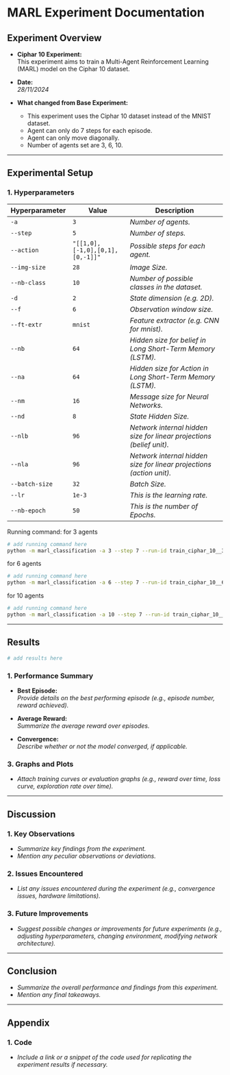 # MARL Experiment Documentation

## Experiment Overview

- **Ciphar 10 Experiment:**  
  This experiment aims to train a Multi-Agent Reinforcement Learning (MARL) model on the Ciphar 10 dataset. 


- **Date:**  
  *28/11/2024*

- **What changed from Base Experiment:**
  - This experiment uses the Ciphar 10 dataset instead of the MNIST dataset.
  - Agent can only do 7 steps for each episode.
  - Agent can only move diagonally.
  - Number of agents set are 3, 6, 10.


---

## Experimental Setup

### 1. Hyperparameters

| Hyperparameter | Value                           | Description                                                          |
| -------------- | ------------------------------- | -------------------------------------------------------------------- |
| `-a`           | `3`                             | *Number of agents.*                                                  |
| `--step`       | `5`                             | *Number of steps.*                                                   |
| `--action`     | `"[[1,0],[-1,0],[0,1],[0,-1]]"` | *Possible steps for each agent.*                                     |
| `--img-size`   | `28`                            | *Image Size.*                                                        |
| `--nb-class`   | `10`                            | *Number of possible classes in the dataset.*                         |
| `-d`           | `2`                             | *State dimension (e.g. 2D).*                                         |
| `--f`          | `6`                             | *Observation window size.*                                           |
| `--ft-extr`    | `mnist`                         | *Feature extractor (e.g. CNN for mnist).*                            |
| `--nb`         | `64`                            | *Hidden size for belief in Long Short-Term Memory (LSTM).*           |
| `--na`         | `64`                            | *Hidden size for Action in Long Short-Term Memory (LSTM).*           |
| `--nm`         | `16`                            | *Message size for Neural Networks.*                                  |
| `--nd`         | `8`                             | *State Hidden Size.*                                                 |
| `--nlb`        | `96`                            | *Network internal hidden size for linear projections (belief unit).* |
| `--nla`        | `96`                            | *Network internal hidden size for linear projections (action unit).* |
| `--batch-size` | `32`                            | *Batch Size.*                                                        |
| `--lr`         | `1e-3`                          | *This is the learning rate.*                                         |
| `--nb-epoch`   | `50`                            | *This is the number of Epochs.*                                      |

Running command:
for 3 agents
```bash
# add running command here
python -m marl_classification -a 3 --step 7 --run-id train_ciphar_10__3_agents__7_steps train --action "[[1,1],[-1,-1],[-1,1],[1,-1]]" --img-size 32 --nb-class 10 -d 2 --f 8 --ft-extr ciphar_10 --nb 64 --na 64 --nm 16 --nd 8 --nlb 96 --nla 96 --batch-size 32 --lr 1e-3 --nb-epoch 50 -o ./out/ciphar_actor_critic
```

for 6 agents
```bash
# add running command here
python -m marl_classification -a 6 --step 7 --run-id train_ciphar_10__6_agents__7_steps train --action "[[1,1],[-1,-1],[-1,1],[1,-1]]" --img-size 32 --nb-class 10 -d 2 --f 8 --ft-extr ciphar_10 --nb 64 --na 64 --nm 16 --nd 8 --nlb 96 --nla 96 --batch-size 32 --lr 1e-3 --nb-epoch 50 -o ./out/ciphar_actor_critic_6_agents

```

for 10 agents
```bash
# add running command here
python -m marl_classification -a 10 --step 7 --run-id train_ciphar_10__10_agents__7_steps train --action "[[1,1 ],[-1,-1],[-1,1],[1,-1]]" --img-size 32 --nb-class 10 -d 2 --f 8 --ft-extr ciphar_10 --nb 64 --na 64 --nm 16 --nd 8 --nlb 96 --nla 96 --batch-size 32 --lr 1e-3 --nb-epoch 50 -o ./out/ciphar_actor_critic_10_agents
```
---

## Results

```bash
# add results here
```


### 1. Performance Summary

- **Best Episode:**  
  *Provide details on the best performing episode (e.g., episode number, reward achieved).*

- **Average Reward:**  
  *Summarize the average reward over episodes.*

- **Convergence:**  
  *Describe whether or not the model converged, if applicable.*

### 3. Graphs and Plots

- *Attach training curves or evaluation graphs (e.g., reward over time, loss curve, exploration rate over time).*

---

## Discussion

### 1. Key Observations

- *Summarize key findings from the experiment.*
- *Mention any peculiar observations or deviations.*

### 2. Issues Encountered

- *List any issues encountered during the experiment (e.g., convergence issues, hardware limitations).*

### 3. Future Improvements

- *Suggest possible changes or improvements for future experiments (e.g., adjusting hyperparameters, changing environment, modifying network architecture).*

---

## Conclusion

- *Summarize the overall performance and findings from this experiment.*
- *Mention any final takeaways.*

---

## Appendix

### 1. Code

- *Include a link or a snippet of the code used for replicating the experiment results if necessary.*